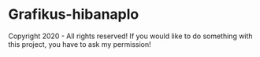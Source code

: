 # Grafikus-hibanaplo
Copyright 2020 - All rights reserved! If you would like to do something with this project, you have to ask my permission!
